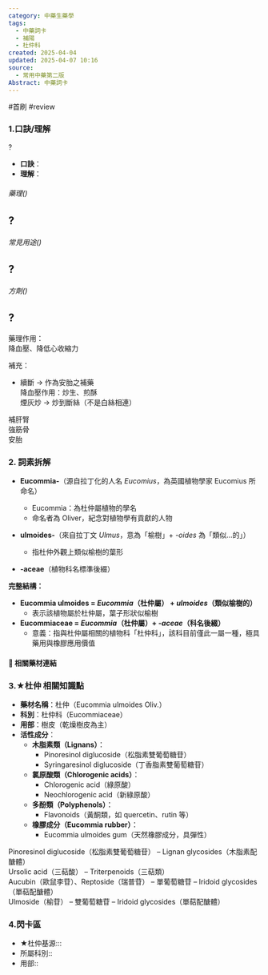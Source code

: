 ```yaml
---
category: 中藥生藥學
tags:
  - 中藥詞卡
  - 補陽
  - 杜仲科
created: 2025-04-04
updated: 2025-04-07 10:16
source:
  - 常用中藥第二版
Abstract: 中藥詞卡
---
```


#首刷 #review

### 1.口訣/理解

?
- **口訣**：
- **理解**：
> 
	

###### 藥理()
?
- 

###### 常見用途()
?
- 

###### 方劑()
?
- 

藥理作用：  
降血壓、降低心收縮力



補充：  
+ 續斷 → 作為安胎之補藥  
降血壓作用：炒生、煎酥  
煙灰炒 → 炒到斷絲（不是白絲相連）



補肝腎  
強筋骨  
安胎



### 2. 詞素拆解

- **Eucommia-**（源自拉丁化的人名 *Eucomius*，為英國植物學家 Eucomius 所命名）  
  - Eucommia：為杜仲屬植物的學名  
  - 命名者為 Oliver，紀念對植物學有貢獻的人物  

- **ulmoides-**（來自拉丁文 *Ulmus*，意為「榆樹」+ *-oides* 為「類似...的」）  
  - 指杜仲外觀上類似榆樹的葉形  

- **-aceae**（植物科名標準後綴）

**完整結構：**  
- **Eucommia ulmoides = *Eucommia*（杜仲屬） + *ulmoides*（類似榆樹的）**  
  - 表示該植物屬於杜仲屬，葉子形狀似榆樹  
- **Eucommiaceae = *Eucommia*（杜仲屬）+ *-aceae*（科名後綴）**  
  - 意義：指與杜仲屬相關的植物科「杜仲科」，該科目前僅此一屬一種，極具藥用與橡膠應用價值  



#### 📌 相關藥材連結






### 3.★杜仲 相關知識點

- **藥材名稱**：杜仲（Eucommia ulmoides Oliv.）  
- **科別**：杜仲科（Eucommiaceae）  
- **用部**：樹皮（乾燥樹皮為主）  
- **活性成分**：  
  - **木脂素類（Lignans）**：  
    - Pinoresinol diglucoside（松脂素雙葡萄糖苷）  
    - Syringaresinol diglucoside（丁香脂素雙葡萄糖苷）  
  - **氯原酸類（Chlorogenic acids）**：  
    - Chlorogenic acid（綠原酸）  
    - Neochlorogenic acid（新綠原酸）  
  - **多酚類（Polyphenols）**：  
    - Flavonoids（黃酮類，如 quercetin、rutin 等）  
  - **橡膠成分（Eucommia rubber）**：  
    - Eucommia ulmoides gum（天然橡膠成分，具彈性）



Pinoresinol diglucoside（松脂素雙葡萄糖苷） – Lignan glycosides（木脂素配醣體）  
Ursolic acid（三萜酸） – Triterpenoids（三萜類）  
Aucubin（歐鼠李苷）、Reptoside（瑞普苷） – 單葡萄糖苷 – Iridoid glycosides（單萜配醣體）  
   Ulmoside（榆苷） – 雙葡萄糖苷 – Iridoid glycosides（單萜配醣體）
### 4.閃卡區

- ★杜仲基源:::
- 所屬科別::
- 用部::




